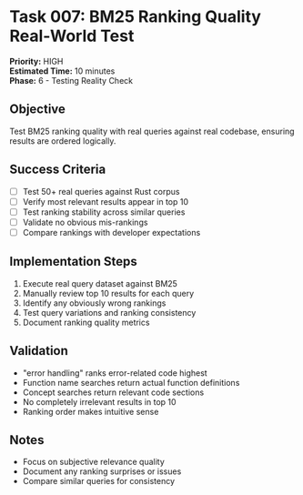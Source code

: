# Task 007: BM25 Ranking Quality Real-World Test
**Priority:** HIGH  
**Estimated Time:** 10 minutes  
**Phase:** 6 - Testing Reality Check  

## Objective
Test BM25 ranking quality with real queries against real codebase, ensuring results are ordered logically.

## Success Criteria
- [ ] Test 50+ real queries against Rust corpus
- [ ] Verify most relevant results appear in top 10
- [ ] Test ranking stability across similar queries
- [ ] Validate no obvious mis-rankings
- [ ] Compare rankings with developer expectations

## Implementation Steps
1. Execute real query dataset against BM25
2. Manually review top 10 results for each query
3. Identify any obviously wrong rankings
4. Test query variations and ranking consistency
5. Document ranking quality metrics

## Validation
- "error handling" ranks error-related code highest
- Function name searches return actual function definitions
- Concept searches return relevant code sections
- No completely irrelevant results in top 10
- Ranking order makes intuitive sense

## Notes
- Focus on subjective relevance quality
- Document any ranking surprises or issues
- Compare similar queries for consistency